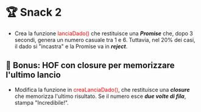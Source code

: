 # 🏆 Snack 2

- Crea la funzione <font color="red">lanciaDado()</font> che restituisce una **_Promise_** che, dopo 3 secondi, genera un numero casuale tra 1 e 6. Tuttavia, nel 20% dei casi, il dado si "incastra" e la Promise va in **_reject_**.

## 🎯 Bonus: HOF con closure per memorizzare l'ultimo lancio

- Modifica la funzione in <font color="red">creaLanciaDado()</font>, che restituisce una **_closure_** che memorizza l'ultimo risultato. Se il numero esce **_due volte di fila_**, stampa "Incredibile!".
